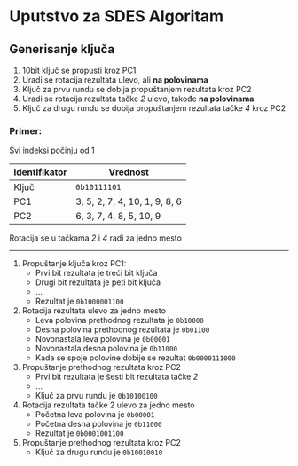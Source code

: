 # Uputstvo za SDES Algoritam

## Generisanje ključa

1) 10bit ključ se propusti kroz PC1
2) Uradi se rotacija rezultata ulevo, ali **na polovinama**
3) Ključ za prvu rundu se dobija propuštanjem rezultata kroz PC2
4) Uradi se rotacija rezultata tačke _2_ ulevo, takođe **na polovinama**
5) Ključ za drugu rundu se dobija propuštanjem rezultata tačke _4_ kroz PC2

### Primer:

Svi indeksi počinju od 1

|Identifikator|           Vrednost          | 
|-------------|-----------------------------|
|    Ključ    |`0b10111101`                 |
|     PC1     |3, 5, 2, 7, 4, 10, 1, 9, 8, 6|
|     PC2     |6, 3, 7, 4, 8, 5, 10, 9      | 

Rotacija se u tačkama _2_ i _4_ radi za jedno mesto

---

1) Propuštanje ključa kroz PC1:
    - Prvi bit rezultata je treći bit ključa
    - Drugi bit rezultata je peti bit ključa
    - ...
    - Rezultat je `0b1000001100`
2) Rotacija rezultata ulevo za jedno mesto
    - Leva polovina prethodnog rezultata je `0b10000`
    - Desna polovina prethodnog rezultata je `0b01100`
    - Novonastala leva polovina je `0b00001`
    - Novonastala desna polovina je `0b11000`
    - Kada se spoje polovine dobije se rezultat `0b0000111000`
3) Propuštanje prethodnog rezultata kroz PC2
    - Prvi bit rezultata je šesti bit rezultata tačke _2_
    - ...
    - Ključ za prvu rundu je `0b10100100`
4) Rotacija rezultata tačke 2 ulevo za jedno mesto
    - Početna leva polovina je `0b00001`
    - Početna desna polovina je `0b11000`
    - Rezultat je `0b0001001100`
5) Propuštanje prethodnog rezultata kroz PC2
    - Ključ za drugu rundu je `0b10010010`
